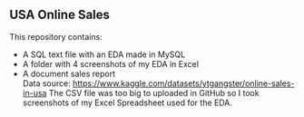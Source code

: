 ## USA Online Sales
This repository contains:
- A SQL text file with an EDA made in MySQL
- A folder with 4 screenshots of my EDA in Excel
- A document sales report \
Data source: https://www.kaggle.com/datasets/ytgangster/online-sales-in-usa
The CSV file was too big to uploaded in GitHub so I took screenshots of my Excel Spreadsheet used for the EDA.
